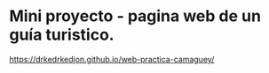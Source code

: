 # Mini proyecto - pagina web de un guía turistico.

https://drkedrkedjon.github.io/web-practica-camaguey/
